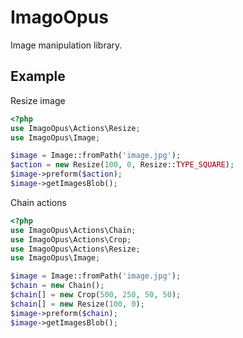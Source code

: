 # ImagoOpus

Image manipulation library. 

## Example

Resize image

```php
<?php
use ImagoOpus\Actions\Resize;
use ImagoOpus\Image;

$image = Image::fromPath('image.jpg');
$action = new Resize(100, 0, Resize::TYPE_SQUARE);
$image->preform($action);
$image->getImagesBlob();
```

Chain actions

```php
<?php
use ImagoOpus\Actions\Chain;
use ImagoOpus\Actions\Crop;
use ImagoOpus\Actions\Resize;
use ImagoOpus\Image;

$image = Image::fromPath('image.jpg');
$chain = new Chain();
$chain[] = new Crop(500, 250, 50, 50);
$chain[] = new Resize(100, 0);
$image->preform($chain);
$image->getImagesBlob();
```
